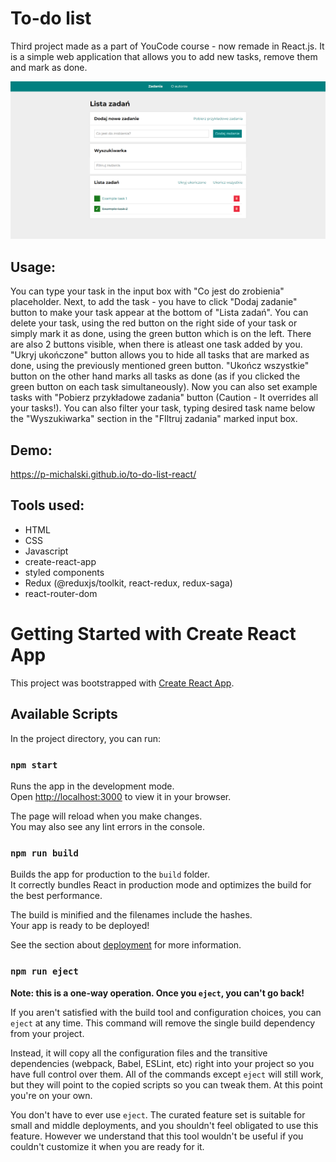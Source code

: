 # To-do list
Third project made as a part of YouCode course - now remade in React.js. It is a simple web application that allows you to add new tasks, remove them and mark as done.

![Website](src/images/screenshot.png?)

## Usage:
You can type your task in the input box with "Co jest do zrobienia" placeholder. Next, to add the task - you have to click "Dodaj zadanie" button to make your task appear at the bottom of "Lista zadań". You can delete your task, using the red button on the right side of your task or simply mark it as done, using the green button which is on the left. There are also 2 buttons visible, when there is atleast one task added by you. "Ukryj ukończone" button allows you to hide all tasks that are marked as done, using the previously mentioned green button. "Ukończ wszystkie" button on the other hand marks all tasks as done (as if you clicked the green button on each task simultaneously). Now you can also set example tasks with "Pobierz przykładowe zadania" button (Caution - It overrides all your tasks!). You can also filter your task, typing desired task name below the "Wyszukiwarka" section in the "FIltruj zadania" marked input box.
## Demo:
https://p-michalski.github.io/to-do-list-react/

## Tools used:
- HTML
- CSS
- Javascript
- create-react-app
- styled components
- Redux (@reduxjs/toolkit, react-redux, redux-saga)
- react-router-dom

# Getting Started with Create React App

This project was bootstrapped with [Create React App](https://github.com/facebook/create-react-app).

## Available Scripts

In the project directory, you can run:

### `npm start`

Runs the app in the development mode.\
Open [http://localhost:3000](http://localhost:3000) to view it in your browser.

The page will reload when you make changes.\
You may also see any lint errors in the console.

### `npm run build`

Builds the app for production to the `build` folder.\
It correctly bundles React in production mode and optimizes the build for the best performance.

The build is minified and the filenames include the hashes.\
Your app is ready to be deployed!

See the section about [deployment](https://facebook.github.io/create-react-app/docs/deployment) for more information.

### `npm run eject`

**Note: this is a one-way operation. Once you `eject`, you can't go back!**

If you aren't satisfied with the build tool and configuration choices, you can `eject` at any time. This command will remove the single build dependency from your project.

Instead, it will copy all the configuration files and the transitive dependencies (webpack, Babel, ESLint, etc) right into your project so you have full control over them. All of the commands except `eject` will still work, but they will point to the copied scripts so you can tweak them. At this point you're on your own.

You don't have to ever use `eject`. The curated feature set is suitable for small and middle deployments, and you shouldn't feel obligated to use this feature. However we understand that this tool wouldn't be useful if you couldn't customize it when you are ready for it.